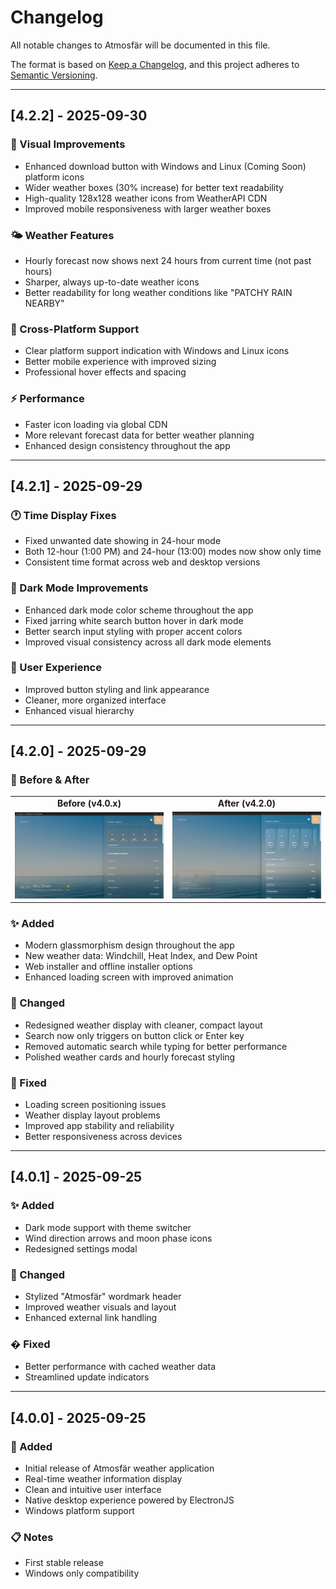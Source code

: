 # Changelog

All notable changes to Atmosfär will be documented in this file.

The format is based on [Keep a Changelog](https://keepachangelog.com/en/1.0.0/),
and this project adheres to [Semantic Versioning](https://semver.org/spec/v2.0.0.html).

---

## [4.2.2] - 2025-09-30

### 🎨 Visual Improvements
- Enhanced download button with Windows and Linux (Coming Soon) platform icons
- Wider weather boxes (30% increase) for better text readability
- High-quality 128x128 weather icons from WeatherAPI CDN
- Improved mobile responsiveness with larger weather boxes

### 🌤️ Weather Features
- Hourly forecast now shows next 24 hours from current time (not past hours)
- Sharper, always up-to-date weather icons
- Better readability for long weather conditions like "PATCHY RAIN NEARBY"

### 📱 Cross-Platform Support
- Clear platform support indication with Windows and Linux icons
- Better mobile experience with improved sizing
- Professional hover effects and spacing

### ⚡ Performance
- Faster icon loading via global CDN
- More relevant forecast data for better weather planning
- Enhanced design consistency throughout the app

---

## [4.2.1] - 2025-09-29

### 🕐 Time Display Fixes
- Fixed unwanted date showing in 24-hour mode
- Both 12-hour (1:00 PM) and 24-hour (13:00) modes now show only time
- Consistent time format across web and desktop versions

### 🎨 Dark Mode Improvements
- Enhanced dark mode color scheme throughout the app
- Fixed jarring white search button hover in dark mode
- Better search input styling with proper accent colors
- Improved visual consistency across all dark mode elements

### 🎯 User Experience
- Improved button styling and link appearance
- Cleaner, more organized interface
- Enhanced visual hierarchy

---

## [4.2.0] - 2025-09-29

### 📸 Before & After

<div align="center">
  <table>
    <tr>
      <td align="center"><strong>Before (v4.0.x)</strong></td>
      <td align="center"><strong>After (v4.2.0)</strong></td>
    </tr>
    <tr>
      <td><img src="./assets/AppScreenshotOld.png" alt="Old Design" width="400"></td>
      <td><img src="./assets/AppScreenshot.png" alt="New Design" width="400"></td>
    </tr>
  </table>
</div>

### ✨ Added
- Modern glassmorphism design throughout the app
- New weather data: Windchill, Heat Index, and Dew Point
- Web installer and offline installer options
- Enhanced loading screen with improved animation

### 🔄 Changed
- Redesigned weather display with cleaner, compact layout
- Search now only triggers on button click or Enter key
- Removed automatic search while typing for better performance
- Polished weather cards and hourly forecast styling

### 🐛 Fixed
- Loading screen positioning issues
- Weather display layout problems
- Improved app stability and reliability
- Better responsiveness across devices

---

## [4.0.1] - 2025-09-25

### ✨ Added
- Dark mode support with theme switcher
- Wind direction arrows and moon phase icons
- Redesigned settings modal

### 🔄 Changed
- Stylized "Atmosfär" wordmark header
- Improved weather visuals and layout
- Enhanced external link handling

### � Fixed
- Better performance with cached weather data
- Streamlined update indicators

---

## [4.0.0] - 2025-09-25

### 🎉 Added
- Initial release of Atmosfär weather application
- Real-time weather information display
- Clean and intuitive user interface
- Native desktop experience powered by ElectronJS
- Windows platform support

### 📋 Notes
- First stable release
- Windows only compatibility